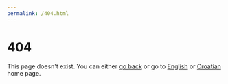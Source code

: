 ```yaml
---
permalink: /404.html
---
```

# 404

This page doesn't exist. You can either [go back](javascript:history.back()) or go to [English](/) or [Croatian](/hr/) home page.
